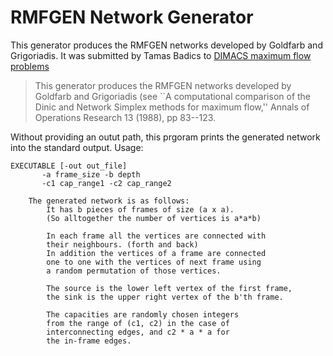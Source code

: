 RMFGEN Network Generator
========================

This generator produces the RMFGEN networks developed by Goldfarb and Grigoriadis. It 
was submitted by Tamas Badics to [DIMACS maximum flow problems](http://lpsolve.sourceforge.net/5.5/DIMACS_maxf.htm)

> This generator produces the RMFGEN networks developed by 
> Goldfarb and Grigoriadis (see ``A computational comparison of the Dinic
> and Network Simplex methods for maximum flow,'' Annals of Operations 
> Research 13 (1988), pp 83--123. 

Without providing an outut path, this prgoram prints the generated network into the standard output. Usage:

```
EXECUTABLE [-out out_file]
       -a frame_size -b depth
       -c1 cap_range1 -c2 cap_range2

	The generated network is as follows:
		It has b pieces of frames of size (a x a).
		(So alltogether the number of vertices is a*a*b)
			
		In each frame all the vertices are connected with 
		their neighbours. (forth and back)
		In addition the vertices of a frame are connected
		one to one with the vertices of next frame using 
		a random permutation of those vertices.

		The source is the lower left vertex of the first frame,
		the sink is the upper right vertex of the b'th frame. 
               
		The capacities are randomly chosen integers
		from the range of (c1, c2) in the case of 
        interconnecting edges, and c2 * a * a for 
        the in-frame edges.
```



